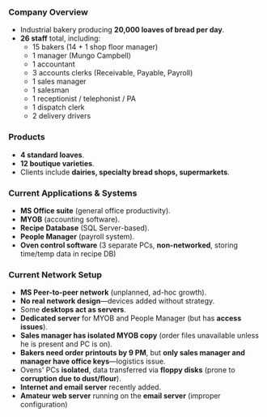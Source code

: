 ### **Company Overview**

- Industrial bakery producing **20,000 loaves of bread per day**.
- **26 staff** total, including:
    - 15 bakers (14 + 1 shop floor manager)
    - 1 manager (Mungo Campbell)
    - 1 accountant
    - 3 accounts clerks (Receivable, Payable, Payroll)
    - 1 sales manager
    - 1 salesman
    - 1 receptionist / telephonist / PA
    - 1 dispatch clerk
    - 2 delivery drivers

### **Products**

- **4 standard loaves**.
- **12 boutique varieties**.
- Clients include **dairies, specialty bread shops, supermarkets**.

### **Current Applications & Systems**

- **MS Office suite** (general office productivity).
- **MYOB** (accounting software).
- **Recipe Database** (SQL Server-based).
- **People Manager** (payroll system).
- **Oven control software** (3 separate PCs, **non-networked**, storing time/temp data in recipe DB)

### **Current Network Setup**

- **MS Peer-to-peer network** (unplanned, ad-hoc growth).
- **No real network design**—devices added without strategy.
- Some **desktops act as servers**.
- **Dedicated server** for MYOB and People Manager (but has **access issues**).
- **Sales manager has isolated MYOB copy** (order files unavailable unless he is present and PC is on).
- **Bakers need order printouts by 9 PM**, but **only sales manager and manager have office keys**—logistics issue.
- Ovens' PCs **isolated**, data transferred via **floppy disks** (prone to **corruption due to dust/flour**).
- **Internet and email server** recently added.
- **Amateur web server** running on the **email server** (improper configuration)